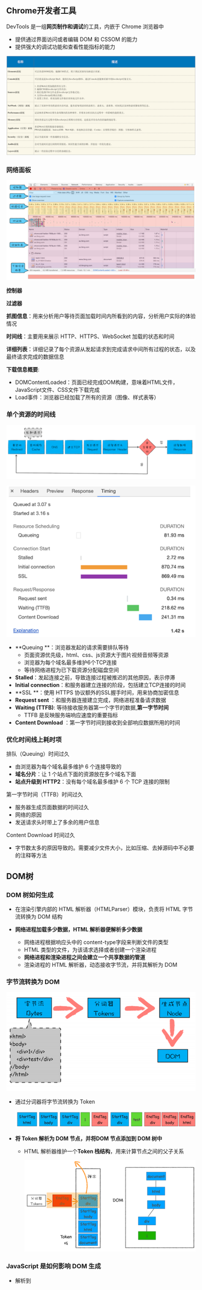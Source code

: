 ##  Chrome开发者工具

DevTools 是一组**网页制作和调试**的工具，内嵌于 Chrome 浏览器中

- 提供通过界面访问或者编辑 DOM 和 CSSOM 的能力
- 提供强大的调试功能和查看性能指标的能力

![image-20201208101505630](5.浏览器中的页面.assets/image-20201208101505630.png)

### 网络面板

![image-20201208102457015](5.浏览器中的页面.assets/image-20201208102457015.png)

**控制器**

 **过滤器**

**抓图信息**：用来分析用户等待页面加载时间内所看到的内容，分析用户实际的体验情况

**时间线**：主要用来展示 HTTP、HTTPS、WebSocket 加载的状态和时间

**详细列表**：详细记录了每个资源从发起请求到完成请求中间所有过程的状态，以及最终请求完成的数据信息

**下载信息概要**:

- DOMContentLoaded：页面已经完成DOM构建，意味着HTML文件，JavaScript文件、CSS文件下载完成
- Load事件：浏览器已经加载了所有的资源（图像、样式表等）



### 单个资源的时间线

![image-20201208103535428](5.浏览器中的页面.assets/image-20201208103535428.png)

<img src="5.浏览器中的页面.assets/image-20201208103545840.png" alt="image-20201208103545840" style="zoom:80%;" />

- **Queuing **：浏览器发起的请求需要排队等待
  - 页面资源优先级，html、css、js资源大于图片视频音频等资源
  - 浏览器为每个域名最多维护6个TCP连接
  - 等待网络进程为已下载资源分配磁盘空间
- **Stalled**：发起连接之前，导致连接过程被推迟的其他原因，表示停滞
- **Initial connection**：和服务器建立连接的阶段，包括建立TCP连接的时间
- **SSL **：使用 HTTPS 协议额外的SSL握手时间，用来协商加密信息
- **Request sent** ：和服务器连接建立完成，网络进程准备请求数据
- **Waiting (TTFB)**: 等待接收服务器第一个字节的数据,**第一字节时间**
  -  TTFB 是反映服务端响应速度的重要指标
- **Content Download** ：第一字节时间到接收到全部响应数据所用的时间

### 优化时间线上耗时项

排队（Queuing）时间过久

- 由浏览器为每个域名最多维护 6 个连接导致的
- **域名分片**：让 1 个站点下面的资源放在多个域名下面
- **站点升级到 HTTP2**：没有每个域名最多维护 6 个 TCP 连接的限制

 第一字节时间（TTFB）时间过久

- 服务器生成页面数据的时间过久
- 网络的原因
- 发送请求头时带上了多余的用户信息

 Content Download 时间过久

- 字节数太多的原因导致的。需要减少文件大小，比如压缩、去掉源码中不必要的注释等方法



## DOM树

### DOM 树如何生成

- 在渲染引擎内部的 HTML 解析器（HTMLParser）模块，负责将 HTML 字节流转换为 DOM 结构

- **网络进程加载多少数据，HTML 解析器便解析多少数据**

  - 网络进程根据响应头中的 content-type字段来判断文件的类型
  -  HTML 类型的文件，为该请求选择或者创建一个渲染进程
  - **网络进程和渲染进程之间会建立一个共享数据的管道**
  - 渲染进程的 HTML 解析器，动态接收字节流，并将其解析为 DOM

  

### 字节流转换为 DOM

<img src="5.浏览器中的页面.assets/image-20201208105906801.png" alt="image-20201208105906801" style="zoom:80%;" />

- 通过分词器将字节流转换为 Token

  <img src="5.浏览器中的页面.assets/image-20201208110011703.png" alt="image-20201208110011703" style="zoom:80%;" />

- **将 Token 解析为 DOM 节点，并将DOM 节点添加到 DOM 树中**

  - HTML 解析器维护一个**Token 栈结构**，用来计算节点之间的父子关系

    <img src="5.浏览器中的页面.assets/image-20201208110313415.png" alt="image-20201208110313415" style="zoom:80%;" />

### JavaScript 是如何影响 DOM 生成

- 解析到<script>标签时，渲染引擎判断为脚本，HTML 解析器会暂停 DOM 的解析
- JavaScript 引擎介入，并执行 script 标签中的脚本
- 脚本执行完成之后，HTML 解析器恢复解析过程，继续解析后续的内容

**JavaScript 文件的下载过程会阻塞DOM 解析**

- **预解析操作**——当渲染引擎收到字节流之后，开启一个预解析线程，用来分析 HTML 文件中包含的 JavaScript、CSS 等相关文件，解析到相关文件之后，预解析线程会提前下载这些文件
- 使用 CDN 来加速 JavaScript 文件的加载，压缩 JavaScript 文件的体积
- JavaScript 文件中没有操作 DOM 相关代码，可以将该 JavaScript 脚本设置为**异步加载**
  - 通过 async 或 defer 来标记代码
  - 使用 async 标志的脚本文件一旦加载完成，会立即执行
  - 使用 defer 标记的脚本文件，需要在 DOMContentLoaded 事件之后执行
- 样式文件会阻塞JavaScript 的执行
  
- 渲染引擎在遇到 JavaScript 脚本时，不管脚本是否操纵 CSSOM，都会执行 CSS 文件下载，解析操作，再执行 JavaScript 脚本
  
- CSS不阻塞dom的生成，CSS不阻塞js的加载，但是会阻塞js的执行

  

## 渲染流水线：CSS如何影响首次加载时的白屏时间

![image-20201208135026175](5.浏览器中的页面.assets/image-20201208135026175.png)

- 渲染进程或浏览器进程发起请求到网络进程中执行
- 网络进程接收返回的HTML数据后发送给渲染进程
- 渲染进程解析HTML数据
  - **开启预解析线程**，遇到js文件或css文件进行提前下载
  - 利用HTML解析器构建DOM
- 构建DOM过程被 javascript 代码执行打断，阻塞
  -  JavaScript 代码可能修改当前状态DOM
- 执行 JavaScript 脚本前需要构建CSSOM （外部CSS、style标签的CSS）
  - JavaScript 代码具有修改CSSOM的能力
- 等待DOM和CSSOM构建完成，合成布局树
  - 过滤不需要显示的标签，如 `display:none`、head标签、script标签等
  - **样式计算**
  - **计算布局**：每个元素对应的几何位置



### 影响页面展示的因素以及优化策略

- **解析白屏**——提交数据后，渲染进程创建一个空白页面，并等待CSS文件和JavaScript 文件的加载完成生成CSSOM和DOM合成布局树等一系列步骤准备首次渲染
- 步骤：解析HTML-下载CSS-下载JavaScript -生成CSSOM-执行JavaScript -生成DOM-生成布局树-绘制页面

通常情况下的瓶颈主要体现在**下载 CSS 文件、下载 JavaScript 文件和执行 JavaScript**

- 通过内联 JavaScript、内联 CSS 来移除这两种类型的文件下载
- 尽量减少文件大小，比如通过 webpack 等工具移除一些不必要的注释，并压缩 JavaScript 文件
- 不需要在解析 HTML 阶段使用的 JavaScript 标记上 sync 或者 defer
- 通过媒体查询属性，将其拆分为多个不同用途的 CSS 文件



## 分层和合成机制：为什么CSS动画比JavaScript高效



**显示器是如何显示图像的**

- 显示器读取显卡**前缓存区**的图片并显示，如显示器刷新频率为60HZ,则每秒读取60次图像
- 显卡合成新的图像并保存在**后缓存区**，合成图像写入完后，前后缓存区互换
- 在滚动或者缩放操作时，渲染引擎会通过渲染流水线生成新的图片，并发送到显卡的后缓冲区
  - 渲染引擎需要每秒更新 60 张图片到显卡的后缓冲区



### 如何生成一帧图像

- 任意一帧的生成方式，有**重排、重绘和合成**三种方式；渲染路径是不同的，**通常渲染路径越长，生成图像花费的时间就越多**
  - **重排**——要重新根据 CSSOM 和 DOM 来计算布局树
  - **重绘**——不需重新布局，但需重新计算绘制信息，并触发绘制的一系列后续操作
  - **合成**——不需要重新布局和绘制，使用GPU合成效率很高

### 分层和合成

- **为了提升每帧的渲染效率，Chrome 引入了分层和合成的机制**
- 将素材分解为多个图层的操作就称为**分层**
- 将多个图层合并到一起的操作就称为**合成**



- 分层体现在布局树后，渲染引擎根据布局树的特点将其转换为**层树 (Layer Tree)**
- 层树的每个节点都对应一个图层，绘制阶段依赖于层树的节点
- **绘制阶段**——将绘制指令合成一个列表
- **光栅化阶段**——按照绘制列表的指令生成图片，每个图层对应一张图片
- 合成线程将图层图片合成为一张发送到后缓存区
- **合成操作是在合成线程上完成的，意味着在执行合成操作时，是不会影响到主线程执行的**



### 分块

- 合成线程会将每个图层分割为大小固定的图块，然后优先绘制靠近视口的图块
- **纹理上传**——从计算机内存上传到 GPU 内存的操作会比较慢
- **在首次合成图块的时候使用一个低分辨率的图片**



### 利用分层技术优化代码

- 使用 will-change 来告诉渲染引擎对该元素做一些特效变换

  ```css
  .box {
      will-change: transform, opacity
  }
  ```

  

  

## 虚拟DOM：虚拟DOM和实际的DOM有何不同



### 虚拟 DOM

- 将页面改变的内容应用到虚拟DOM上，而不是直接改变DOM
- 变化应用到虚拟DOM上时，仅仅调整虚拟DOM的内部状态
- 虚拟DOM收集到足够改变时，将变化一次性应用到真实DOM上

<img src="5.浏览器中的页面.assets/image-20201210142734368.png" alt="image-20201210142734368" style="zoom:80%;" />



**创建阶段**

- 依据JSX和基础数据创建虚拟DOM，反映真实DOM树的结构
- 由虚拟DOM创建出真实DOM
- 真实DOM生成完后，触发渲染流水线输出页面

**更新阶段**

- 数据发生改变，根据新数据创建虚拟DOM树
- 比较两颗虚拟DOM树，找到变化部分
- 将变化部分一次性更新到真实DOM上，触发渲染流水线



###  MVC 模式

<img src="5.浏览器中的页面.assets/image-20201210144128039.png" alt="image-20201210144128039" style="zoom:50%;" />

- **核心思想将数据和视图分离**
  - 视图和模型之间是不允许直接通信的
  - 通信都是通过控制器来完成的

<img src="5.浏览器中的页面.assets/image-20201210144347283.png" alt="image-20201210144347283" style="zoom:80%;" />